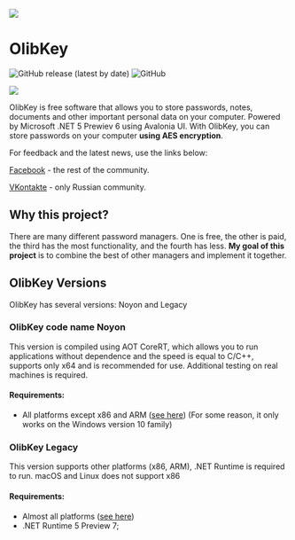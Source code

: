 ![](https://github.com/MagnificentEagle/OlibKey/blob/master/ForRepository/OlibKeyLogo.png)
# OlibKey
![GitHub release (latest by date)](https://img.shields.io/github/v/release/MagnificentEagle/OlibPasswordManager) ![GitHub](https://img.shields.io/github/license/MagnificentEagle/OlibPasswordManager)

![](https://github.com/MagnificentEagle/OlibPasswordManager/blob/master/ForRepository/ScreenProgram.png)

OlibKey is free software that allows you to store passwords, notes, documents and other important personal data on your computer. Powered by Microsoft .NET 5 Prewiev 6 using  Avalonia UI. With OlibKey, you can store passwords on your computer **using AES encryption**.

For feedback and the latest news, use the links below:

[Facebook](https://www.facebook.com/olibpasswordmanager/?ref=aymt_homepage_panel&eid=ARAA4Mn8v3ZSafKTICcoEgyj6FJ8K-uk8ZuGpGJKJFaayB8eXGf4IHUWrmIMkLhctf9m2oBQFtj7_vKm) - the rest of the community.

[VKontakte](https://www.facebook.com/olibpasswordmanager/?ref=aymt_homepage_panel&eid=ARAA4Mn8v3ZSafKTICcoEgyj6FJ8K-uk8ZuGpGJKJFaayB8eXGf4IHUWrmIMkLhctf9m2oBQFtj7_vKm) - only Russian community.

## Why this project?
There are many different password managers. One is free, the other is paid, the third has the most functionality, and the fourth has less. **My goal of this project** is to combine the best of other managers and implement it together.

## OlibKey Versions
OlibKey has several versions: Noyon and Legacy
### OlibKey code name Noyon
This version is compiled using AOT CoreRT, which allows you to run applications without dependence and the speed is equal to C/C++, supports only x64 and is recommended for use. Additional testing on real machines is required.
#### Requirements:
* All platforms except x86 and ARM ([see here](https://github.com/dotnet/core/blob/master/release-notes/5.0/5.0-supported-os.md)) (For some reason, it only works on the Windows version 10 family)

### OlibKey Legacy
This version supports other platforms (x86, ARM), .NET Runtime is required to run. macOS and Linux does not support x86
#### Requirements:
* Almost all platforms ([see here](https://github.com/dotnet/core/blob/master/release-notes/5.0/5.0-supported-os.md))
* .NET Runtime 5 Preview 7;
